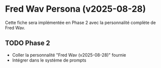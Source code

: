 # Fred Wav Persona (v2025-08-28)

Cette fiche sera implémentée en Phase 2 avec la personnalité complète de Fred Wav.

## TODO Phase 2
- Coller la personnalité "Fred Wav (v2025-08-28)" fournie
- Intégrer dans le système de prompts